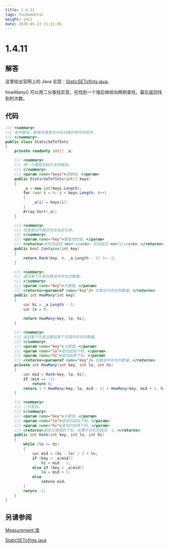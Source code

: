 ```yaml
---
title: 1.4.11
tags: Fundamental
weight: 1411
date: 2018-05-23 21:21:05
---
```


# 1.4.11


## 解答

这里给出官网上的 Java 实现：[StaticSETofInts.java](http://algs4.cs.princeton.edu/12oop/StaticSETofInts.java.html)。

howMany() 可以用二分查找实现，在找到一个值后继续向两侧查找，最后返回找到的次数。

## 代码

```csharp
/// <summary>
/// 有序数组，能够快速查找并自动维护其中的顺序。
/// </summary>
public class StaticSeTofInts
{
    private readonly int[] _a;

    /// <summary>
    /// 用一个数组初始化有序数组。
    /// </summary>
    /// <param name="keys">源数组。</param>
    public StaticSeTofInts(int[] keys)
    {
        _a = new int[keys.Length];
        for (var i = 0; i < keys.Length; i++)
        {
            _a[i] = keys[i];
        }
        Array.Sort(_a);
    }

    /// <summary>
    /// 检查数组中是否存在指定元素。
    /// </summary>
    /// <param name="key">要查找的值。</param>
    /// <returns>存在则返回 <c>true</c>，否则返回 <c>false</c>。</returns>
    public bool Contains(int key)
    {
        return Rank(key, 0, _a.Length - 1) != -1;
    }

    /// <summary>
    /// 返回某个元素在数组中存在的数量。
    /// </summary>
    /// <param name="key">关键值。</param>
    /// <returns><paramref name="key"/> 在数组中存在的数量。</returns>
    public int HowMany(int key)
    {
        var hi = _a.Length - 1;
        var lo = 0;
            
        return HowMany(key, lo, hi);
    }

    /// <summary>
    /// 返回某个元素在数组某个范围中存在的数量。
    /// </summary>
    /// <param name="key">关键值。</param>
    /// <param name="lo">查找起始下标。</param>
    /// <param name="hi">查找结束下标。</param>
    /// <returns><paramref name="key"/> 在数组中存在的数量。</returns>
    private int HowMany(int key, int lo, int hi)
    {
        var mid = Rank(key, lo, hi);
        if (mid == -1)
            return 0;
        return 1 + HowMany(key, lo, mid - 1) + HowMany(key, mid + 1, hi);
    }

    /// <summary>
    /// 二分查找。
    /// </summary>
    /// <param name="key">关键值。</param>
    /// <param name="lo">查找的起始下标。</param>
    /// <param name="hi">查找的结束下标。</param>
    /// <returns>返回关键值的下标，如果不存在则返回 -1。</returns>
    public int Rank(int key, int lo, int hi)
    {
        while (lo <= hi)
        {
            var mid = (hi - lo) / 2 + lo;
            if (key < _a[mid])
                hi = mid - 1;
            else if (key > _a[mid])
                lo = mid + 1;
            else
                return mid;
        }
        return -1;
    }
}
```

## 另请参阅

[Measurement 库](https://github.com/ikesnowy/Algorithms-4th-Edition-in-Csharp/tree/master/1%20Fundamental/1.4/Measurement)

[StaticSETofInts.java](http://algs4.cs.princeton.edu/12oop/StaticSETofInts.java.html)
